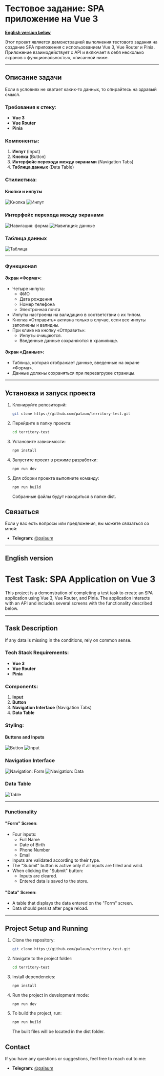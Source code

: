 # Тестовое задание: SPA приложение на Vue 3

**[English version below](#in-english)**

Этот проект является демонстрацией выполнения тестового задания на создание SPA приложения с использованием Vue 3, Vue Router и Pinia. Приложение взаимодействует с API и включает в себя несколько экранов с функциональностью, описанной ниже.

---

## Описание задачи

Если в условиях не хватает каких-то данных, то опирайтесь на здравый смысл.

### Требования к стеку:
- **Vue 3**
- **Vue Router**
- **Pinia**

### Компоненты:
1. **Инпут** (Input)
2. **Кнопка** (Button)
3. **Интерфейс перехода между экранами** (Navigation Tabs)
4. **Таблица данных** (Data Table)

### Стилистика:

#### Кнопки и инпуты
![Кнопка](./media/button.png)
![Инпут](./media/input.png)

### Интерфейс перехода между экранами
![Навигация: форма](./media/nav.png)
![Навигация: данные](./media/nav2.png)

### Таблица данных
![Таблица](./media/data.png)

---

### Функционал

#### Экран «Форма»:
- Четыре инпута:
  - ФИО
  - Дата рождения
  - Номер телефона
  - Электронная почта
- Инпуты настроены на валидацию в соответствии с их типом.
- Кнопка «Отправить» активна только в случае, если все инпуты заполнены и валидны.
- При клике на кнопку «Отправить»:
  - Инпуты очищаются.
  - Введенные данные сохраняются в хранилище.

#### Экран «Данные»:
- Таблица, которая отображает данные, введенные на экране «Форма».
- Данные должны сохраняться при перезагрузке страницы.

---

## Установка и запуск проекта

1. Клонируйте репозиторий:
   ```sh
   git clone https://github.com/palaum/territory-test.git
   ```
2. Перейдите в папку проекта:
   ```sh
   cd territory-test
   ```
3. Установите зависимости:
   ```sh
   npm install
   ```
4. Запустите проект в режиме разработки:
   ```sh
   npm run dev
   ```
5. Для сборки проекта выполните команду:
   ```sh
   npm run build
   ```
   Собранные файлы будут находиться в папке dist.

## Связаться

Если у вас есть вопросы или предложения, вы можете связаться со мной:

- **Telegram**: [@palaum](https://t.me/palaum)

---

<a id="in-english"></a>

## English version

# Test Task: SPA Application on Vue 3

This project is a demonstration of completing a test task to create an SPA application using Vue 3, Vue Router, and Pinia. The application interacts with an API and includes several screens with the functionality described below.

---

## Task Description

If any data is missing in the conditions, rely on common sense.

### Tech Stack Requirements:
- **Vue 3**
- **Vue Router**
- **Pinia**

### Components:
1. **Input**
2. **Button**
3. **Navigation Interface** (Navigation Tabs)
4. **Data Table**

### Styling:

#### Buttons and Inputs
![Button](./media/button.png)
![Input](./media/input.png)

### Navigation Interface
![Navigation: Form](./media/nav.png)
![Navigation: Data](./media/nav2.png)

### Data Table
![Table](./media/data.png)

---

### Functionality

#### "Form" Screen:
- Four inputs:
  - Full Name
  - Date of Birth
  - Phone Number
  - Email
- Inputs are validated according to their type.
- The "Submit" button is active only if all inputs are filled and valid.
- When clicking the "Submit" button:
  - Inputs are cleared.
  - Entered data is saved to the store.

#### "Data" Screen:
- A table that displays the data entered on the "Form" screen.
- Data should persist after page reload.

---

## Project Setup and Running

1. Clone the repository:
   ```sh
   git clone https://github.com/palaum/territory-test.git
   ```
2. Navigate to the project folder:
   ```sh
   cd territory-test
   ```
3. Install dependencies:
   ```sh
   npm install
   ```
4. Run the project in development mode:
   ```sh
   npm run dev
   ```
5. To build the project, run:
   ```sh
   npm run build
   ```
   The built files will be located in the dist folder.

## Contact

If you have any questions or suggestions, feel free to reach out to me:

- **Telegram**: [@palaum](https://t.me/palaum)